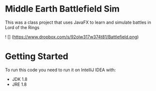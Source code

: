 # Middle Earth Battlefield Sim

This was a class project that uses JavaFX to learn and simulate battles in Lord of the Rings

! [] (https://www.dropbox.com/s/92olw317w374t81/Battlefield.png)
# Getting Started
To run this code you need to run it on IntelliJ IDEA with:
- JDK 1.8
- JRE 1.8
